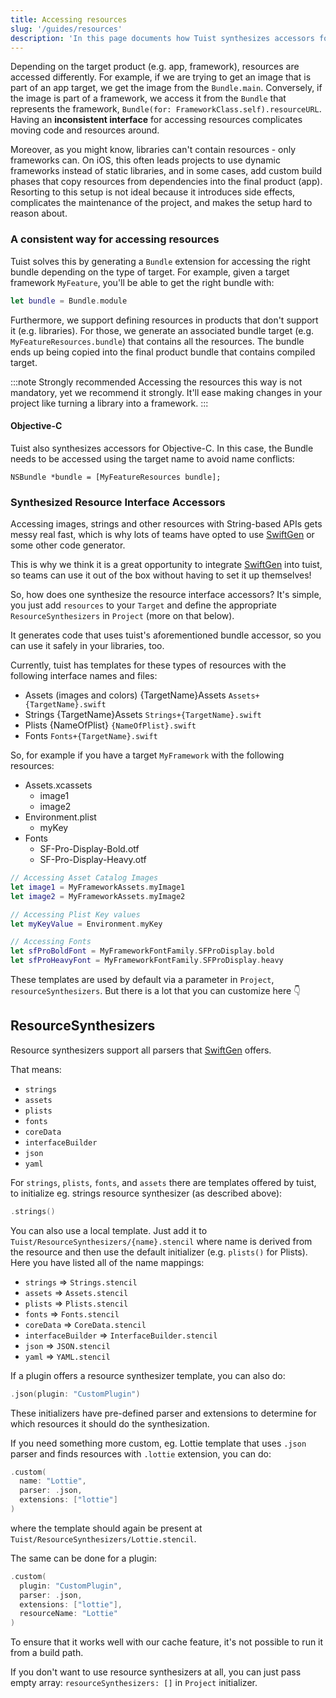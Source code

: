 ```yaml
---
title: Accessing resources
slug: '/guides/resources'
description: 'In this page documents how Tuist synthesizes accessors for resources to provide an interface that is consistent across all target products (e.g. framework. library).'
---
```


Depending on the target product (e.g. app, framework), resources are accessed differently.
For example, if we are trying to get an image that is part of an app target, we get the image from the `Bundle.main`.
Conversely, if the image is part of a framework, we access it from the `Bundle` that represents the framework, `Bundle(for: FrameworkClass.self).resourceURL`.
Having an **inconsistent interface** for accessing resources complicates moving code and resources around.

Moreover,
as you might know,
libraries can't contain resources - only frameworks can.
On iOS,
this often leads projects to use dynamic frameworks instead of static libraries,
and in some cases,
add custom build phases that copy resources from dependencies into the final product (app).
Resorting to this setup is not ideal because it introduces side effects, complicates the maintenance of the project, and makes the setup hard to reason about.

### A consistent way for accessing resources

Tuist solves this by generating a `Bundle` extension for accessing the right bundle depending on the type of target.
For example, given a target framework `MyFeature`, you'll be able to get the right bundle with:

```swift
let bundle = Bundle.module
```

Furthermore, we support defining resources in products that don't support it (e.g. libraries). For those, we generate an associated bundle target (e.g. `MyFeatureResources.bundle`) that contains all the resources. The bundle ends up being copied into the final product bundle that contains compiled target.

:::note Strongly recommended
Accessing the resources this way is not mandatory, yet we recommend it strongly. It'll ease making changes in your project like turning a library into a framework.
:::

#### Objective-C

Tuist also synthesizes accessors for Objective-C.
In this case, the Bundle needs to be accessed using the target name to avoid name conflicts:

```objc
NSBundle *bundle = [MyFeatureResources bundle];
```

### Synthesized Resource Interface Accessors

Accessing images, strings and other resources with String-based APIs gets messy real fast, which is why lots of teams
have opted to use [SwiftGen](https://github.com/SwiftGen/SwiftGen) or some other code generator.

This is why we think it is a great opportunity to integrate [SwiftGen](https://github.com/SwiftGen/SwiftGen) into tuist,
so teams can use it out of the box without having to set it up themselves!

So, how does one synthesize the resource interface accessors? It's simple, you just add `resources` to your `Target`
and define the appropriate `ResourceSynthesizers` in `Project` (more on that below).

It generates code that uses tuist's aforementioned bundle accessor, so you can use it safely in your libraries, too.

Currently, tuist has templates for these types of resources with the following interface names and files:

- Assets (images and colors) {TargetName}Assets `Assets+{TargetName}.swift`
- Strings {TargetName}Assets `Strings+{TargetName}.swift`
- Plists {NameOfPlist} `{NameOfPlist}.swift`
- Fonts `Fonts+{TargetName}.swift`

So, for example if you have a target `MyFramework` with the following resources:

- Assets.xcassets
  - image1
  - image2
- Environment.plist
  - myKey
- Fonts
  - SF-Pro-Display-Bold.otf
  - SF-Pro-Display-Heavy.otf

```swift
// Accessing Asset Catalog Images
let image1 = MyFrameworkAssets.myImage1
let image2 = MyFrameworkAssets.myImage2

// Accessing Plist Key values
let myKeyValue = Environment.myKey

// Accessing Fonts
let sfProBoldFont = MyFrameworkFontFamily.SFProDisplay.bold
let sfProHeavyFont = MyFrameworkFontFamily.SFProDisplay.heavy
```

These templates are used by default via a parameter in `Project`, `resourceSynthesizers`. But there is a lot that you can customize here 👇

## ResourceSynthesizers

Resource synthesizers support all parsers that [SwiftGen](https://github.com/SwiftGen/SwiftGen) offers.

That means:

- `strings`
- `assets`
- `plists`
- `fonts`
- `coreData`
- `interfaceBuilder`
- `json`
- `yaml`

For `strings`, `plists`, `fonts`, and `assets` there are templates offered by tuist, to initialize eg. strings resource synthesizer (as described above):

```swift
.strings()
```

You can also use a local template. Just add it to `Tuist/ResourceSynthesizers/{name}.stencil` where name is derived from the resource and then use the default initializer (e.g. `plists()` for Plists). Here you have listed all of the name mappings:

- `strings` => `Strings.stencil`
- `assets` => `Assets.stencil`
- `plists` => `Plists.stencil`
- `fonts` => `Fonts.stencil`
- `coreData` => `CoreData.stencil`
- `interfaceBuilder` => `InterfaceBuilder.stencil`
- `json` => `JSON.stencil`
- `yaml` => `YAML.stencil`

If a plugin offers a resource synthesizer template, you can also do:

```swift
.json(plugin: "CustomPlugin")
```

These initializers have pre-defined parser and extensions to determine for which resources it should do the synthesization.

If you need something more custom, eg. Lottie template that uses `.json` parser and finds resources with `.lottie` extension, you can do:

```swift
.custom(
  name: "Lottie",
  parser: .json,
  extensions: ["lottie"]
)
```

where the template should again be present at `Tuist/ResourceSynthesizers/Lottie.stencil`.

The same can be done for a plugin:

```swift
.custom(
  plugin: "CustomPlugin",
  parser: .json,
  extensions: ["lottie"],
  resourceName: "Lottie"
)
```

To ensure that it works well with our cache feature, it's not possible to run it from a build path.

If you don't want to use resource synthesizers at all, you can just pass empty array: `resourceSynthesizers: []` in `Project` initializer.
